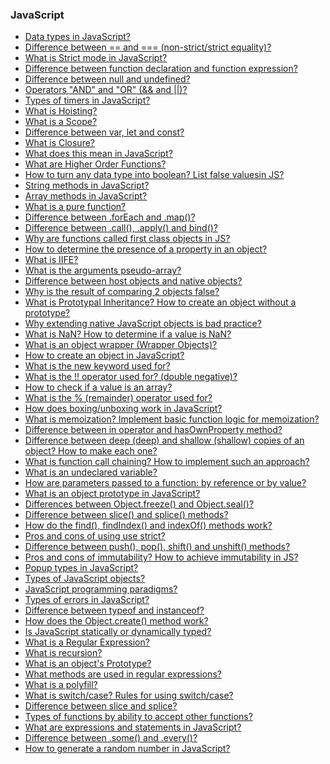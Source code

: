 ### JavaScript

- [Data types in JavaScript?]()
- [Difference between == and === (non-strict/strict equality)?]()
- [What is Strict mode in JavaScript?]()
- [Difference between function declaration and function expression?]()
- [Difference between null and undefined?]()
- [Operators "AND" and "OR" (&& and ||)?]()
- [Types of timers in JavaScript?]()
- [What is Hoisting?]()
- [What is a Scope?]()
- [Difference between var, let and const?]()
- [What is Closure?]()
- [What does this mean in JavaScript?]()
- [What are Higher Order Functions?]()
- [How to turn any data type into boolean? List false values ​​in JS?]()
- [String methods in JavaScript?]()
- [Array methods in JavaScript?]()
- [What is a pure function?]()
- [Difference between .forEach and .map()?]()
- [Difference between .call(), .apply() and bind()?]()
- [Why are functions called first class objects in JS?]()
- [How to determine the presence of a property in an object?]()
- [What is IIFE?]()
- [What is the arguments pseudo-array?]()
- [Difference between host objects and native objects?]()
- [Why is the result of comparing 2 objects false?]()
- [What is Prototypal Inheritance? How to create an object without a prototype?]()
- [Why extending native JavaScript objects is bad practice?]()
- [What is NaN? How to determine if a value is NaN?]()
- [What is an object wrapper (Wrapper Objects)?]()
- [How to create an object in JavaScript?]()
- [What is the new keyword used for?]()
- [What is the !! operator used for? (double negative)?]()
- [How to check if a value is an array?]()
- [What is the % (remainder) operator used for?]()
- [How does boxing/unboxing work in JavaScript?]()
- [What is memoization? Implement basic function logic for memoization?]()
- [Difference between in operator and hasOwnProperty method?]()
- [Difference between deep (deep) and shallow (shallow) copies of an object? How to make each one?]()
- [What is function call chaining? How to implement such an approach?]()
- [What is an undeclared variable?]()
- [How are parameters passed to a function: by reference or by value?]()
- [What is an object prototype in JavaScript?]()
- [Differences between Object.freeze() and Object.seal()?]()
- [Difference between slice() and splice() methods?]()
- [How do the find(), findIndex() and indexOf() methods work?]()
- [Pros and cons of using use strict?]()
- [Difference between push(), pop(), shift() and unshift() methods?]()
- [Pros and cons of immutability? How to achieve immutability in JS?]()
- [Popup types in JavaScript?]()
- [Types of JavaScript objects?]()
- [JavaScript programming paradigms?]()
- [Types of errors in JavaScript?]()
- [Difference between typeof and instanceof?]()
- [How does the Object.create() method work?]()
- [Is JavaScript statically or dynamically typed?]()
- [What is a Regular Expression?]()
- [What is recursion?]()
- [What is an object's Prototype?]()
- [What methods are used in regular expressions?]()
- [What is a polyfill?]()
- [What is switch/case? Rules for using switch/case?]()
- [Difference between slice and splice?]()
- [Types of functions by ability to accept other functions?]()
- [What are expressions and statements in JavaScript?]()
- [Difference between .some() and .every()?]()
- [How to generate a random number in JavaScript?]()